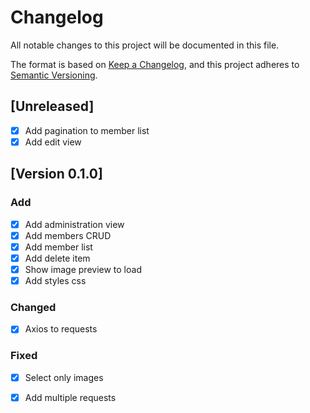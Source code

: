 # Changelog
All notable changes to this project will be documented in this file.

The format is based on [Keep a Changelog](https://keepachangelog.com/en/1.0.0/),
and this project adheres to [Semantic Versioning](https://semver.org/spec/v2.0.0.html).

## [Unreleased]
- [x] Add pagination to member list
- [x] Add edit view

## [Version 0.1.0]
### Add
- [x] Add administration view
- [x] Add members CRUD
- [x] Add member list
- [x] Add delete item
- [x] Show image preview to load
- [x] Add styles css

### Changed
- [x] Axios to requests

### Fixed
- [x] Select only images
- [x] Add multiple requests


